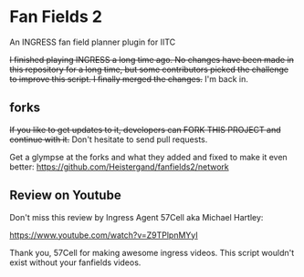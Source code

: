 # Fan Fields 2
An INGRESS fan field planner plugin for IITC

~~I finished playing INGRESS a long time ago. No changes have been made in this repository for a long time, but 
some contributors picked the challenge to improve this script. I finally merged the changes.~~  I'm back in.

## forks
~~If you like to get updates to it, developers can FORK THIS PROJECT and continue with it.~~
Don't hesitate to send pull requests.

Get a glympse at the forks and what they added and fixed to make it even better:
https://github.com/Heistergand/fanfields2/network

## Review on Youtube
Don't miss this review by Ingress Agent 57Cell aka Michael Hartley:

https://www.youtube.com/watch?v=Z9TPlpnMYyI

Thank you, 57Cell for making awesome ingress videos. This script wouldn't exist without your fanfields videos.

